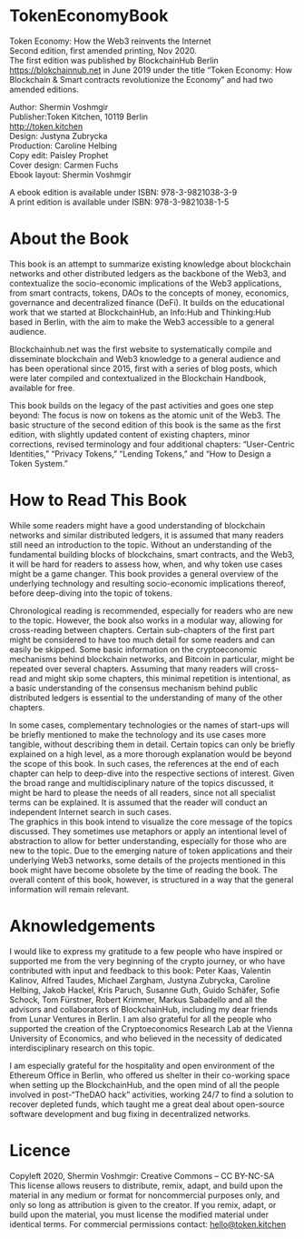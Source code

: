# TokenEconomyBook
Token Economy: How the Web3 reinvents the Internet <br>
Second edition, first amended printing, Nov 2020.<br>
The first edition was published by BlockchainHub Berlin https://blokchainnub.net in June 2019 under the title “Token Economy: How Blockchain & Smart contracts revolutionize the Economy” and had two amended editions. 

Author: Shermin Voshmgir <br>
Publisher:Token Kitchen, 10119 Berlin <br>
http://token.kitchen<br>
Design: Justyna Zubrycka <br>
Production: Caroline Helbing<br>
Copy edit: Paisley Prophet<br>
Cover design: Carmen Fuchs<br>
Ebook layout: Shermin Voshmgir <br>

A ebook edition is available under ISBN: 978-3-9821038-3-9 <br>
A print edition is available under ISBN: 978-3-9821038-1-5

# About the Book
This book is an attempt to summarize existing knowledge about blockchain networks and other distributed ledgers as the backbone of the Web3, and contextualize the socio-economic implications of the Web3 applications, from smart contracts, tokens, DAOs to the concepts of money, economics, governance and decentralized finance (DeFi). It builds on the educational work that we started at BlockchainHub, an Info:Hub and Thinking:Hub based in Berlin, with the aim to make the Web3 accessible to a general audience.

Blockchainhub.net was the first website to systematically compile and disseminate blockchain and Web3 knowledge to a general audience and has been operational since 2015,  first with a series of blog posts, which were later compiled and contextualized in the Blockchain Handbook, available for free. 

This book builds on the legacy of the past activities and goes one step beyond: The focus is now on tokens as the atomic unit of the Web3. The basic structure of the second edition of this book is the same as the first edition, with slightly updated content of existing chapters, minor corrections, revised terminology and four additional chapters: “User-Centric Identities,” “Privacy Tokens,” “Lending Tokens,” and “How to Design a Token System.”

# How to Read This Book
While some readers might have a good understanding of blockchain networks and similar distributed ledgers, it is assumed that many readers still need an introduction to the topic. Without an understanding of the fundamental building blocks of blockchains, smart contracts, and the Web3, it will be hard for readers to assess how, when, and why token use cases might be a game changer. This book provides a general overview of the underlying technology and resulting socio-economic implications thereof, before deep-diving into the topic of tokens.

Chronological reading is recommended, especially for readers who are new to the topic. However, the book also works in a modular way, allowing for cross-reading between chapters. Certain sub-chapters of the first part might be considered to have too much detail for some readers and can easily be skipped. Some basic information on the cryptoeconomic mechanisms behind blockchain networks, and Bitcoin in particular, might be repeated over several chapters. Assuming that many readers will cross-read and might skip some chapters, this minimal repetition is intentional, as a basic understanding of the consensus mechanism behind public distributed ledgers is essential to the understanding of many of the other chapters.

In some cases, complementary technologies or the names of start-ups will be briefly mentioned to make the technology and its use cases more tangible, without describing them in detail. Certain topics can only be briefly explained on a high level, as a more thorough explanation would be beyond the scope of this book. In such cases, the references at the end of each chapter can help to deep-dive into the respective sections of interest. 
Given the broad range and multidisciplinary nature of the topics discussed, it might be hard to please the needs of all readers, since not all specialist terms can be explained. It is assumed that the reader will conduct an independent Internet search in such cases. <br>
The graphics in this book intend to visualize the core message of the topics discussed. They sometimes use metaphors or apply an intentional level of abstraction to allow for better understanding, especially for those who are new to the topic. Due to the emerging nature of token applications and their underlying Web3 networks, some details of the projects mentioned in this book might have become obsolete by the time of reading the book. The overall content of this book, however, is structured in a way that the general information will remain relevant.

# Aknowledgements
I would like to express my gratitude to a few people who have inspired or supported me from the very beginning of the crypto journey, or who have contributed with input and feedback to this book: Peter Kaas, Valentin Kalinov, Alfred Taudes, Michael Zargham, Justyna Zubrycka, Caroline Helbing, Jakob Hackel, Kris Paruch, Susanne Guth, Guido Schäfer, Sofie Schock, Tom Fürstner, Robert Krimmer, Markus Sabadello  and all the advisors and collaborators of BlockchainHub, including my dear friends from Lunar Ventures in Berlin. I am also grateful for all the people who supported the creation of the Cryptoeconomics Research Lab at the Vienna University of Economics, and who believed in the necessity of dedicated interdisciplinary research on this topic.

I am especially grateful for the hospitality and open environment of the Ethereum Office in Berlin, who offered us shelter in their co-working space when setting up the BlockchainHub, and the open mind of all the people involved in post-“TheDAO hack” activities, working 24/7 to find a solution to recover depleted funds, which taught me a great deal about open-source software development and bug fixing in decentralized networks.

# Licence
Copyleft 2020, Shermin Voshmgir: Creative Commons – CC BY-NC-SA<br>
This license allows reusers to distribute, remix, adapt, and build upon the material in any medium or format for noncommercial purposes only, and only so long as attribution is given to the creator. If you remix, adapt, or build upon the material, you must license the modified material under identical terms. For commercial permissions contact: hello@token.kitchen
